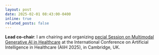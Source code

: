 ```yaml
---
layout: post
date: 2025-02-01 08:43:00-0400
inline: true
related_posts: false
---
```


**Lead co-chair**: I am chairing and organizing [pecial Session on Multimodal Generative AI in Healthcare](https://aiih.cc/mmgenaihealth/) at the International Conference on Artificial Intelligence in Healthcare (AIiH 2025), in Cambridge, UK.
